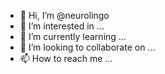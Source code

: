 - 👋 Hi, I’m @neurolingo
- 👀 I’m interested in ...
- 🌱 I’m currently learning ...
- 💞️ I’m looking to collaborate on ...
- 📫 How to reach me ...

<!---
neurolingo/neurolingo is a ✨ special ✨ repository because its `README.md` (this file) appears on your GitHub profile.
You can click the Preview link to take a look at your changes.
--->
